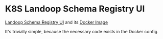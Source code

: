 # K8S Landoop Schema Registry UI


[Landoop Schema Registry UI](https://github.com/Landoop/schema-registry-ui) and its [Docker Image](https://hub.docker.com/r/landoop/schema-registry-ui/)

It's trivially simple, because the necessary code exists in the Docker config.